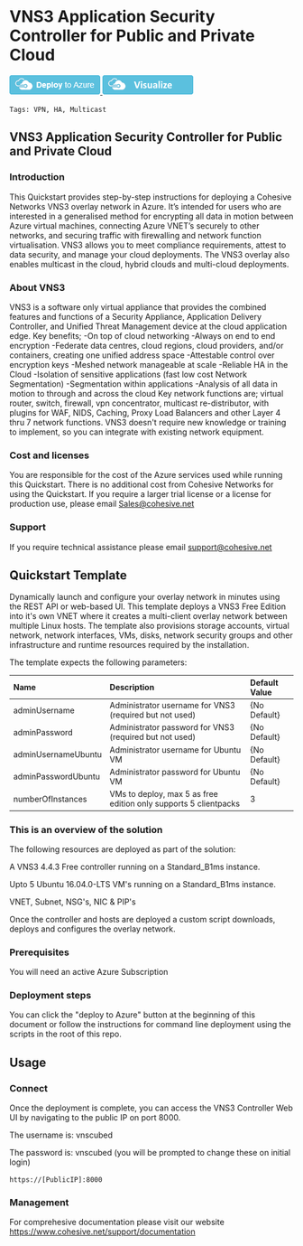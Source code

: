 # VNS3 Application Security Controller for Public and Private Cloud

<a href="https://portal.azure.com/#create/Microsoft.Template/uri/https%3A%2F%2Fraw.githubusercontent.com%2FAzure%2Fazure-quickstart-templates%2Fmaster%2F100-blank-template%2Fazuredeploy.json" target="_blank">
<img src="https://raw.githubusercontent.com/Azure/azure-quickstart-templates/master/1-CONTRIBUTION-GUIDE/images/deploytoazure.png"/>
</a>
<a href="http://armviz.io/#/?load=https%3A%2F%2Fraw.githubusercontent.com%2FAzure%2Fazure-quickstart-templates%2Fmaster%2F100-blank-template%2Fazuredeploy.json" target="_blank">
<img src="https://raw.githubusercontent.com/Azure/azure-quickstart-templates/master/1-CONTRIBUTION-GUIDE/images/visualizebutton.png"/>
</a>

`Tags: VPN, HA, Multicast`

## VNS3 Application Security Controller for Public and Private Cloud

### Introduction
This Quickstart provides step-by-step instructions for deploying a Cohesive Networks VNS3 overlay network in Azure.
It’s intended for users who are interested in a generalised method for encrypting all data in motion between Azure virtual machines, connecting Azure VNET’s securely to other networks, and securing traffic with firewalling and network function virtualisation. VNS3 allows you to meet compliance requirements, attest to data security, and manage your cloud deployments. The VNS3 overlay also enables multicast in the cloud, hybrid clouds and multi-cloud deployments.

### About VNS3
VNS3 is a software only virtual appliance that provides the combined features and functions of a Security Appliance, Application Delivery Controller, and Unified Threat Management device at the cloud application edge.
Key benefits;
-On top of cloud networking
-Always on end to end encryption
-Federate data centres, cloud regions, cloud providers, and/or containers, creating one unified address space
-Attestable control over encryption keys
-Meshed network manageable at scale
-Reliable HA in the Cloud
-Isolation of sensitive applications (fast low cost Network Segmentation)
-Segmentation within applications
-Analysis of all data in motion to through and across the cloud
Key network functions are; virtual router, switch, firewall, vpn concentrator, multicast re-distributor, with plugins for WAF, NIDS, Caching, Proxy Load Balancers and other Layer 4 thru 7 network functions.
VNS3 doesn't require new knowledge or training to implement, so you can integrate with existing network equipment.

### Cost and licenses
You are responsible for the cost of the Azure services used while running this Quickstart. There is no additional cost from Cohesive Networks for using the Quickstart.
If you require a larger trial license or a license for production use, please email Sales@cohesive.net

### Support
If you require technical assistance please email support@cohesive.net

## Quickstart Template
Dynamically launch and configure your overlay network in minutes using the REST API or web-based UI.  This template deploys a VNS3 Free Edition into it's own VNET where it creates a multi-client overlay network between multiple Linux hosts.
The template also provisions storage accounts, virtual network, network interfaces, VMs, disks, network security groups and other infrastructure and runtime resources required by the installation.

The template expects the following parameters:

| Name   | Description | Default Value |
|:--- |:---|:---|
| adminUsername  | Administrator username for VNS3 (required but not used) | {No Default} |
| adminPassword  | Administrator password for VNS3 (required but not used) | {No Default} |
| adminUsernameUbuntu | Administrator username for Ubuntu VM | {No Default} |
| adminPasswordUbuntu | Administrator password for Ubuntu VM | {No Default} |
| numberOfInstances| VMs to deploy, max 5 as free edition only supports 5 clientpacks | 3 |


### This is an overview of the solution

The following resources are deployed as part of the solution:

A VNS3 4.4.3 Free controller running on a Standard_B1ms instance.

Upto 5 Ubuntu 16.04.0-LTS VM's running on a Standard_B1ms instance.

VNET, Subnet, NSG's, NIC & PIP's

Once the controller and hosts are deployed a custom script downloads, deploys and configures the overlay network. 

### Prerequisites

You will need an active Azure Subscription

### Deployment steps

You can click the "deploy to Azure" button at the beginning of this document or follow the instructions for command line deployment using the scripts in the root of this repo.

## Usage

### Connect

Once the deployment is complete, you can access the VNS3 Controller Web UI by navigating to the public IP on port 8000. 

The username is: vnscubed

The password is: vnscubed (you will be prompted to change these on initial login)

	https://[PublicIP]:8000

### Management

For comprehesive documentation please visit our website https://www.cohesive.net/support/documentation	

